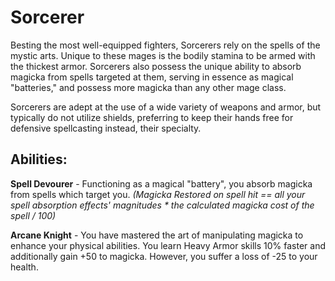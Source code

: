 # Sorcerer
Besting the most well-equipped fighters, Sorcerers rely on the spells of the mystic arts. Unique to these mages is the bodily stamina to be armed with the thickest armor. Sorcerers also possess the unique ability to absorb magicka from spells targeted at them, serving in essence as magical "batteries," and possess more magicka than any other mage class.

Sorcerers are adept at the use of a wide variety of weapons and armor, but typically do not utilize shields, preferring to keep their hands free for defensive spellcasting instead, their specialty.

## **Abilities:**

**Spell Devourer** - Functioning as a magical "battery", you absorb magicka from spells which target you. *(Magicka Restored on spell hit == all your spell absorption effects' magnitudes * the calculated magicka cost of the spell / 100)*

**Arcane Knight** - You have mastered the art of manipulating magicka to enhance your physical abilities. You learn Heavy Armor skills 10% faster and additionally gain +50 to magicka. However, you suffer a loss of -25 to your health.
